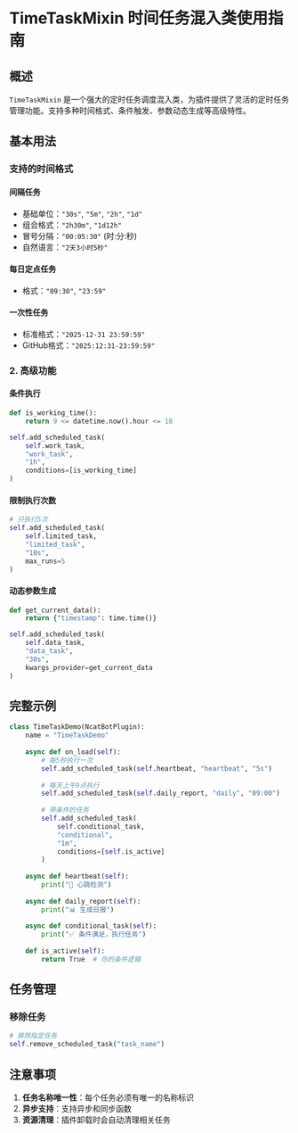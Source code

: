 # TimeTaskMixin 时间任务混入类使用指南

## 概述

`TimeTaskMixin` 是一个强大的定时任务调度混入类，为插件提供了灵活的定时任务管理功能。支持多种时间格式、条件触发、参数动态生成等高级特性。

## 基本用法

### 支持的时间格式

#### 间隔任务

- 基础单位：`"30s"`, `"5m"`, `"2h"`, `"1d"`
- 组合格式：`"2h30m"`, `"1d12h"`
- 冒号分隔：`"00:05:30"` (时:分:秒)
- 自然语言：`"2天3小时5秒"`

#### 每日定点任务

- 格式：`"09:30"`, `"23:59"`

#### 一次性任务

- 标准格式：`"2025-12-31 23:59:59"`
- GitHub格式：`"2025:12:31-23:59:59"`

### 2. 高级功能

#### 条件执行

```python
def is_working_time():
    return 9 <= datetime.now().hour <= 18

self.add_scheduled_task(
    self.work_task, 
    "work_task", 
    "1h",
    conditions=[is_working_time]
)
```

#### 限制执行次数

```python
# 只执行5次
self.add_scheduled_task(
    self.limited_task, 
    "limited_task", 
    "10s",
    max_runs=5
)
```

#### 动态参数生成

```python
def get_current_data():
    return {"timestamp": time.time()}

self.add_scheduled_task(
    self.data_task,
    "data_task", 
    "30s",
    kwargs_provider=get_current_data
)
```

## 完整示例

```python
class TimeTaskDemo(NcatBotPlugin):
    name = "TimeTaskDemo"
    
    async def on_load(self):
        # 每5秒执行一次
        self.add_scheduled_task(self.heartbeat, "heartbeat", "5s")
        
        # 每天上午9点执行
        self.add_scheduled_task(self.daily_report, "daily", "09:00")
        
        # 带条件的任务
        self.add_scheduled_task(
            self.conditional_task, 
            "conditional", 
            "1m",
            conditions=[self.is_active]
        )
    
    async def heartbeat(self):
        print("💓 心跳检测")
    
    async def daily_report(self):
        print("📊 生成日报")
    
    async def conditional_task(self):
        print("✅ 条件满足，执行任务")
    
    def is_active(self):
        return True  # 你的条件逻辑
```

## 任务管理

### 移除任务

```python
# 移除指定任务
self.remove_scheduled_task("task_name")
```

## 注意事项

1. **任务名称唯一性**：每个任务必须有唯一的名称标识
2. **异步支持**：支持异步和同步函数
3. **资源清理**：插件卸载时会自动清理相关任务
